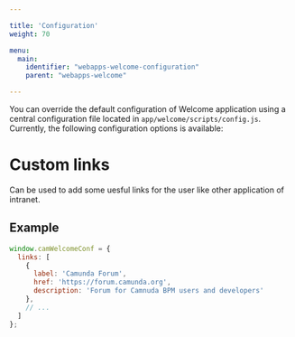 ```yaml
---

title: 'Configuration'
weight: 70

menu:
  main:
    identifier: "webapps-welcome-configuration"
    parent: "webapps-welcome"

---
```



You can override the default configuration of Welcome application using a central configuration file
located in `app/welcome/scripts/config.js`. Currently, the following configuration options is
available:

# Custom links

Can be used to add some uesful links for the user like other application of intranet.


## Example

```javascript
window.camWelcomeConf = {
  links: [
    {
      label: 'Camunda Forum',
      href: 'https://forum.camunda.org',
      description: 'Forum for Camnuda BPM users and developers'
    },
    // ...
  ]
};
```
